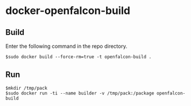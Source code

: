 # docker-openfalcon-build

## Build

Enter the following command in the repo directory.

```
$sudo docker build --force-rm=true -t openfalcon-build .
```

## Run

```
$mkdir /tmp/pack
$sudo docker run -ti --name builder -v /tmp/pack:/package openfalcon-build
```
